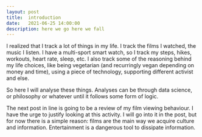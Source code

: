 ```yaml
---
layout: post
title:  introduction
date:   2021-06-25 14:00:00
description: here we go here we fall
---
```


I realized that I track a lot of things in my life. I track the films
I watched, the music I listen. I have a multi-sport smart watch, so I track my steps, hikes, workouts,
heart rate, sleep, etc. I also track some of the reasoning behind my life choices,
like being vegetarian (and recurringly vegan depending on money and time), using
a piece of technology, supporting different activist and else.

So here I will analyse these things. Analyses can be through data science,
or philosophy or whatever until it follows some form of logic.

The next post in line is going to be a review of my film viewing behaviour.
I have the urge to justify looking at this activity. I will go into it in the
post, but for now there is a simple reason: films are the main way we acquire
culture and information. Entertainment is a dangerous tool to dissipate information.
